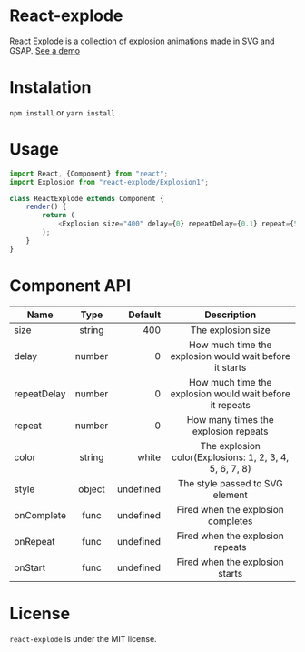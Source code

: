 # React-explode
React Explode is a collection of explosion animations made in SVG and GSAP.
[See a demo](https://bigfanjs.github.io/react-explode-demo/)

# Instalation
``npm install`` or ``yarn install``

# Usage
```js
import React, {Component} from "react";
import Explosion from "react-explode/Explosion1";

class ReactExplode extends Component {
    render() {
        return (
            <Explosion size="400" delay={0} repeatDelay={0.1} repeat={5} />
        );
    }
}
```

# Component API
| Name          | Type          | Default   | Description                                                |
| ------------- |:-------------:| ---------:| :---------------------------------------------------------:|
| size          | string        | 400       | The explosion size                                         |
| delay         | number        | 0         | How much time the explosion would wait before it starts    |
| repeatDelay   | number        | 0         | How much time the explosion would wait before it repeats   |
| repeat        | number        | 0         | How many times the explosion repeats                       |
| color         | string        | white     | The explosion color(Explosions: 1, 2, 3, 4, 5, 6, 7, 8)    |
| style         | object        | undefined | The style passed to SVG element                            |
| onComplete    | func          | undefined | Fired when the explosion completes                         |
| onRepeat      | func          | undefined | Fired when the explosion repeats                           |
| onStart       | func          | undefined | Fired when the explosion starts                            |

# License
``react-explode`` is under the MIT license.